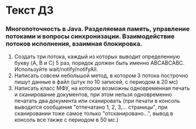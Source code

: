 ﻿# Текст ДЗ

### Многопоточность в Java. Разделяемая память, управление потоками и вопросы синхронизации. Взаимодействие потоков исполнения, взаимная блокировка.

1. Создать три потока, каждый из которых выводит определенную букву (A, B и C) 5 раз, порядок должен быть именно ABСABСABС. Используйте wait/notify/notifyAll.
2. Написать совсем небольшой метод, в котором 3 потока построчно пишут данные в файл (штук по 10 записей, с периодом в 20 мс)
3. Написать класс МФУ, на котором возможны одновременная печать и сканирование документов, при этом нельзя одновременно печатать два документа или сканировать (при печати в консоль выводится сообщения "отпечатано 1, 2, 3,... страницы", при сканировании тоже самое только "отсканировано...", вывод в консоль все также с периодом в 50 мс.)